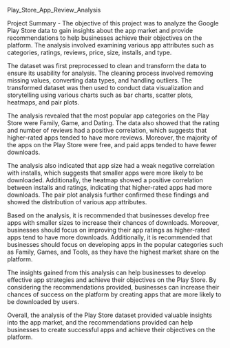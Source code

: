 Play_Store_App_Review_Analysis

Project Summary -
The objective of this project was to analyze the Google Play Store data to gain insights about the app market and provide recommendations to help businesses achieve their objectives on the platform. The analysis involved examining various app attributes such as categories, ratings, reviews, price, size, installs, and type.

The dataset was first preprocessed to clean and transform the data to ensure its usability for analysis. The cleaning process involved removing missing values, converting data types, and handling outliers. The transformed dataset was then used to conduct data visualization and storytelling using various charts such as bar charts, scatter plots, heatmaps, and pair plots.

The analysis revealed that the most popular app categories on the Play Store were Family, Game, and Dating. The data also showed that the rating and number of reviews had a positive correlation, which suggests that higher-rated apps tended to have more reviews. Moreover, the majority of the apps on the Play Store were free, and paid apps tended to have fewer downloads.

The analysis also indicated that app size had a weak negative correlation with installs, which suggests that smaller apps were more likely to be downloaded. Additionally, the heatmap showed a positive correlation between installs and ratings, indicating that higher-rated apps had more downloads. The pair plot analysis further confirmed these findings and showed the distribution of various app attributes.

Based on the analysis, it is recommended that businesses develop free apps with smaller sizes to increase their chances of downloads. Moreover, businesses should focus on improving their app ratings as higher-rated apps tend to have more downloads. Additionally, it is recommended that businesses should focus on developing apps in the popular categories such as Family, Games, and Tools, as they have the highest market share on the platform.

The insights gained from this analysis can help businesses to develop effective app strategies and achieve their objectives on the Play Store. By considering the recommendations provided, businesses can increase their chances of success on the platform by creating apps that are more likely to be downloaded by users.

Overall, the analysis of the Play Store dataset provided valuable insights into the app market, and the recommendations provided can help businesses to create successful apps and achieve their objectives on the platform.

